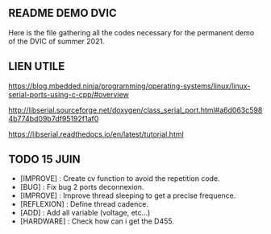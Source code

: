 ## README DEMO DVIC

Here is the file gathering all the codes necessary for the permanent demo of the DVIC of summer 2021.

## LIEN UTILE
https://blog.mbedded.ninja/programming/operating-systems/linux/linux-serial-ports-using-c-cpp/#overview

http://libserial.sourceforge.net/doxygen/class_serial_port.html#a6d063c5984b774bd09b7df95192f1af0

https://libserial.readthedocs.io/en/latest/tutorial.html

## TODO 15 JUIN 
* [IMPROVE]   : Create cv function to avoid the repetition code.
* [BUG]       : Fix bug 2 ports deconnexion.
* [IMPROVE]   : Improve thread sleeping to get a precise frequence.
* [REFLEXION] : Define thread cadence.
* [ADD]       : Add all variable (voltage, etc...)
* [HARDWARE]  : Check how can i get the D455.
